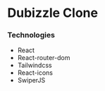 # Dubizzle Clone


### Technologies

- React
- React-router-dom
- Tailwindcss
- React-icons
- SwiperJS